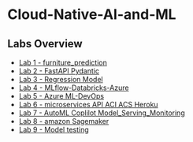# Cloud-Native-AI-and-ML

## Labs Overview

- [Lab 1 - furniture_prediction](Lab%201%20-%20furniture_prediction)
- [Lab 2 - FastAPI Pydantic](Lab%202%20-%20FastAPI%20Pydantic)
- [Lab 3 - Regression Model]([https://github.com/[your-repository]/tree/d48c5f5/regression_model](https://github.com/ImaneELGHABI/regression_model/tree/d48c5f55a84061a6737a99e895dc4a00f245c69a))
- [Lab 4 - MLflow-Databricks-Azure](Lab%204%20-%20MLflow-Databricks-Azure)
- [Lab 5 - Azure ML-DevOps](Lab%205%20-%20Azure%20ML-DevOps)
- [Lab 6 - microservices API ACI ACS Heroku](Lab%206%20-%20microservices%20API%20ACI%20ACS%20Heroku%20(3)%20(1))
- [Lab 7 - AutoML Coplilot Model_Serving_Monitoring](Lab%207%20-%20AutoML%20Coplilot%20Model_Serving_Monitoring)
- [Lab 8 - amazon Sagemaker](Lab%208%20-%20amazon%20Sagemaker)
- [Lab 9 - Model testing](Lab%209%20-%20Model%20testing)
